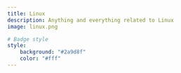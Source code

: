 ```yaml
---
title: Linux
description: Anything and everything related to Linux
image: linux.png

# Badge style
style:
    background: "#2a9d8f"
    color: "#fff"
---
```

